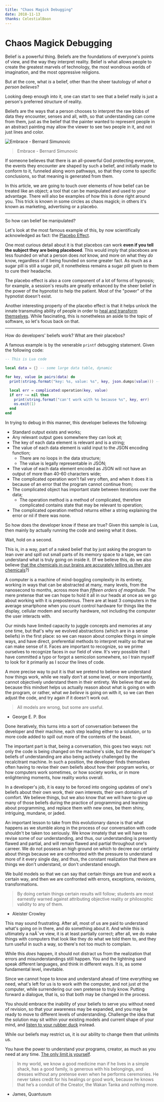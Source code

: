 ```yaml
---
title: "Chaos Magick Debugging"
date: 2018-11-13
thanks: CelestialBoon
---
```


# Chaos Magick Debugging

Belief is a powerful thing. Beliefs are the foundations of everyone's points of view, and the way they interpret reality. Belief is what allows people to create the greatest marvels of technology, the most wondrous worlds of imagination, and the most oppressive religions. 

But at the core, what *is* a belief, other than the sheer tautology of *what a person believes*? 

Looking deep enough into it, one can start to see that a belief really is just a person's preferred structure of reality.

Beliefs are the ways that a person chooses to interpret the raw blobs of data they encounter, senses and all, with, so that understanding can come from them, just as the belief that the painter wanted to represent people in an abstract painting may allow the viewer to see two people in it, and not just lines and color.

![Embrace - Bernard Simunovic](https://assets.saatchiart.com/saatchi/428746/art/3939422/3009296-DTLMHMPN-7.jpg)

> Embrace - Bernard Simunovic

If someone believes that there is an all-powerful God protecting everyone, the events they encounter are shaped by such a belief, and initially made to conform to it, funneled along worn pathways, so that they come to specific conclusions, so that meaning is generated from them.

In this article, we are going to touch over elements of how belief can be treated like an object; a tool that can be manipulated and used to your advantage. There will also be examples of how this is done right around you. This trick is known in some circles as chaos magick; in others it's known as marketing, advertising or a placebo.

---

So how can belief be manipulated? 

Let's look at the most famous example of this, by now scientifically acknowledged as fact: the [Placebo Effect](https://en.m.wikipedia.org/wiki/Placebo).

One most curious detail about it is that placebos can work **even if you tell the subject they are being placeboed**. This would imply that placeboes are less founded on what a person does *not* know, and more on what they *do* know, regardless of it being founded on some greater fact. As much as a sugar pill is still a sugar pill, it nonetheless remains a sugar pill given to them to cure their headache.

The placebo effect is also a core component of a lot of forms of hypnosis; for example, a session's results are greatly enhanced by the sheer belief in the power of the hypnotist to help the patient. Most of the "power" of the hypnotist doesn't exist. 

Another interesting property of the placebo effect is that it helps unlock the innate transmuting ability of people in order to [heal and transform themselves](https://www.pbs.org/newshour/science/the-placebo-effects-role-in-healing-explained). While fascinating, this is nonetheless an aside to the topic of software, so let's focus back on that.

---

How do developers' beliefs work? What are their placebos? 

A famous example is by the venerable `printf` debugging statement. Given the following code:

```lua
-- This is Lua code

local data = {} -- some large data table, dynamic

for key, value in pairs(data) do
  print(string.format("key: %s, value: %s", key, json.dumps(value))) -- XXX(Xe) ???

  local err = complicated:operation(key, value)
  if err ~= nil then
    print(string.format("can't work with %s because %s", key, err)
    os.exit(1)
  end
end
```

In trying to debug in this manner, this developer believes the following:

* Standard output exists and works;
* Any relevant output goes somewhere they can look at;
* The key of each data element is relevant and is a string;
* The value of each data element is valid input to the JSON encoding function;
    * There are no loops in the data structure;
    * The value is legally representable in JSON;
* The value of each data element encoded as JSON will not have an output of more than 40-60 characters wide;
* The complicated operation won't fail very often, and when it does it is because of an error that the program cannot continue from;
* The complicated object has important state between iterations over the data;
    * The operation method is a method of complicated, therefore complicated contains state that may be relevant to operation;
* The complicated operation method returns either a string explaining the error or nil if there was none.

So how does the developer know if these are true? Given this sample is Lua, then mainly by actually running the code and seeing what it does.

Wait, hold on a second.

This is, in a way, part of a naked belief that by just asking the program to lean over and spill out small parts of its memory space to a tape, we can understand what is truly going on inside it. (If we believe this, do we also believe [that the chemicals in our brains are accurately telling us they are chemicals](https://www.youtube.com/watch?v=0S3aH-BNf6I)?)

A computer is a machine of mind-boggling complexity in its entirety, working in ways that can be abstracted at many, many levels, from the nanosecond to months, across more than *fifteen orders of magnitude*. The mere pretense that we can hope to hold it all in our heads at once as we go about working with it is preposterous. There are at least 3 computers in the average smartphone when you count control hardware for things like the display, cellular modem and security hardware, not including the computer the user interacts with. 

Our minds have limited capacity to juggle concepts and memories at any one time, but that's why we evolved abstractions (which are in a sense beliefs) in the first place: so we can reason about complex things in simple ways, and have direct, preferential methods to interpret reality so that we can make sense of it. Faces are important to recognize, so we prime ourselves to recognize faces in our field of view. It's very possible that I have committed a typo or forgot a semicolon somewhere, so I train myself to look for it primarily as I scour the lines of code.

A more precise way to put it is that we pretend to believe we understand how things work, while we really don't at some level, or more importantly, cannot objectively understand them in their entirety. We believe that we do because this mindset helps us actually reason about what is going on with the program, or rather, what *we believe* is going on with it, so we can then adjust the code, and try again if it doesn't work out. 

> All models are wrong, but some are useful. 

- George E. P. Box

Done iteratively, this turns into a sort of conversation between the developer and their machine, each step leading either to a solution, or to more code added to spill out more of the contents of the beast. 

The important part is that, being a conversation, this goes two ways: not only the code is being changed on the machine's side, but the developer's beliefs of understanding are also being actively challenged by the recalcitrant machine. In such a position, the developer finds themselves often having to revise their own beliefs about how their program works, or how computers work sometimes, or how society works, or in more enlightening moments, how reality works overall.

In a developer's job, it is easy to be forced into ongoing updates of one's beliefs about their own work, their own interests, their own domains of comfort. We believe things, but we also know that we will have to give up many of those beliefs during the practice of programming and learning about programming, and replace them with new ones, be them shiny, intriguing, mundane, or jaded.

An important lesson to take from this evolutionary dance is that what happens as we stumble along in the process of our conversation with code shouldn't be taken too seriously. We know innately that we will have to revise some of our understanding, and thus, our understanding is presently flawed and partial, and will remain flawed and partial throughout one's carreer. We do not possess an high ground on which to decree our certainty about things because we are confronted with the pressure to understand more of it every single day, and thus, the constant realization that there are things we don't understand, or don't understand enough. 

We build models so that we can say that certain things are true and work a certain way, and then we are confronted with errors, exceptions, revisions, transformations.

> By doing certain things certain results will follow; students are most earnestly warned against attributing objective reality or philosophic validity to any of them.
 
- Aleister Crowley

This may sound frustrating. After all, most of us are paid to understand what's going on in there, and do something about it. And while this is ultimately a naÃ¯ve view, it is at least partially correct; after all, we do make things with computers that look like they do what we told them to, and they turn useful in such a way, so there's not too much to complain. 

While this *does* happen, it should not distract us from the realization that errors and misunderstandings still happen. You and the lightning sand speak different languages, and think in different ways. It is, as some fundamental level, inevitable.

Since we cannot hope to know and understand ahead of time everything we need, what's left for us is to work *with* the computer, and not just *at* the computer, while surrendering our own pretense to truly know. Putting forward a dialogue, that is, so that both may be changed in the process.

You should embrace the inability of your beliefs to serve you without need of revision, so that your awareness may be expanded, and you may be ready to move to different levels of understanding. Challenge the idea that the solution may sit within your existing models and current shape of your mind, and [listen to your rubber duck](https://write.as/excerpts/listen-to-your-rubber-duck) instead. 

While our beliefs may restrict us, it is our ability to change them that unlimits us.

You have the power to understand your programs, creator, as much as you need at any time. [The only limit is yourself](https://write.as/excerpts/zombocom).

> In my world, we know a good medicine man if he lives in a simple shack, has a good family, is generous with his belongings, and dresses without any pretense even when he performs ceremonies. He never takes credit for his healings or good work, because he knows that he’s a conduit of the Creator, the Wakan Tanka and nothing more.

- James, Quantusum
